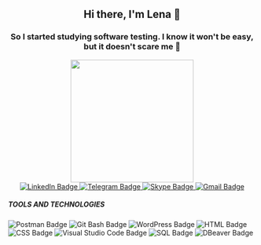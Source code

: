<div id="header" align="center">
  
## Hi there, I'm Lena  👋


### So I started studying software testing. I know it won't be easy, but it doesn't scare me :muscle:
</div>  

<div id="header" align="center">
<img src="https://c0.cprnt.com/storage/i/8a/2d/22/b4/30e54d838bd812d497e2af07/05f6bdd4bc99866a4e76035935d28237.png" width="250"/>
</div>

<div id="badges" align="center">
  <a href="https://www.linkedin.com/in/lena-tsiuper/">
    <img src="https://img.shields.io/badge/LinkedIn-gray?style=for-the-badge&logo=linkedin&logoColor=white" alt="LinkedIn Badge"/>
  </a>
  
  <a href="https://t.me/lenatsiuper">
   <img src="https://img.shields.io/badge/Telegram-black?style=for-the-badge&logo=telegram&logoColor=white" alt="Telegram Badge"/>
  </a> 
  
  <a href="https://join.skype.com/invite/A0LoYUYN75Bk">
    <img src="https://img.shields.io/badge/Skype-gray?style=for-the-badge&logo=skype&logoColor=white" alt="Skype Badge"/>
  </a>
  
   <a href= "mailto:ltsiuper@gmail.com">
   <img src="https://img.shields.io/badge/Gmail-black?style=for-the-badge&logo=gmail&logoColor=white" alt="Gmail Badge"/>
  </a>
    
</div>



<div id="badges"> 
<h5> TOOLS AND TECHNOLOGIES </h5>
<img src="https://img.shields.io/badge/Postman-purple?style=for-the-badge&logo=postman&logoColor=white" alt="Postman Badge"/>
<img src="https://img.shields.io/badge/Git Bash-gray?style=for-the-badge&logo=Git Bashs&logoColor=white" alt="Git Bash Badge"/>
<img src="https://img.shields.io/badge/WordPress-black?style=for-the-badge&logo=WordPress&logoColor=white" alt="WordPress Badge"/>
<img src="https://img.shields.io/badge/HTML-purple?style=for-the-badge&logo=HTML&logoColor=white" alt="HTML Badge"/>
<img src="https://img.shields.io/badge/CSS-gray?style=for-the-badge&logo=CSS&logoColor=white" alt="CSS Badge"/>
<img src="https://img.shields.io/badge/Visual Studio Code-black?style=for-the-badge&logo=Visual Studio Code&logoColor=white" alt="Visual Studio Code Badge"/>
<img src="https://img.shields.io/badge/SQL-purple?style=for-the-badge&logo=SQL&logoColor=white" alt="SQL Badge"/>
<img src="https://img.shields.io/badge/DBeaver-gray?style=for-the-badge&logo=DBeaver&logoColor=white" alt="DBeaver Badge"/>
</div>

